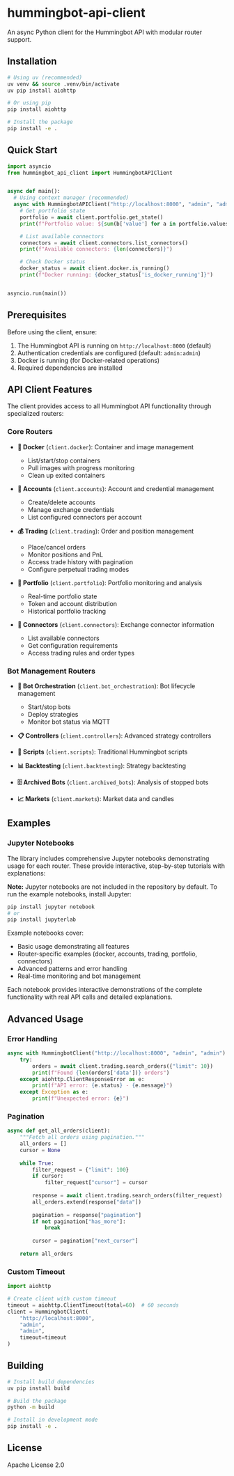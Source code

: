 # hummingbot-api-client

An async Python client for the Hummingbot API with modular router support.

## Installation

```bash
# Using uv (recommended)
uv venv && source .venv/bin/activate
uv pip install aiohttp

# Or using pip
pip install aiohttp

# Install the package
pip install -e .
```

## Quick Start

```python
import asyncio
from hummingbot_api_client import HummingbotAPIClient


async def main():
  # Using context manager (recommended)
  async with HummingbotAPIClient("http://localhost:8000", "admin", "admin") as client:
    # Get portfolio state
    portfolio = await client.portfolio.get_state()
    print(f"Portfolio value: ${sum(b['value'] for a in portfolio.values() for c in a.values() for b in c):.2f}")

    # List available connectors
    connectors = await client.connectors.list_connectors()
    print(f"Available connectors: {len(connectors)}")

    # Check Docker status
    docker_status = await client.docker.is_running()
    print(f"Docker running: {docker_status['is_docker_running']}")


asyncio.run(main())
```

## Prerequisites

Before using the client, ensure:

1. The Hummingbot API is running on `http://localhost:8000` (default)
2. Authentication credentials are configured (default: `admin:admin`)
3. Docker is running (for Docker-related operations)
4. Required dependencies are installed

## API Client Features

The client provides access to all Hummingbot API functionality through specialized routers:

### Core Routers

- **🐳 Docker** (`client.docker`): Container and image management
  - List/start/stop containers
  - Pull images with progress monitoring
  - Clean up exited containers

- **👤 Accounts** (`client.accounts`): Account and credential management
  - Create/delete accounts
  - Manage exchange credentials
  - List configured connectors per account

- **💰 Trading** (`client.trading`): Order and position management
  - Place/cancel orders
  - Monitor positions and PnL
  - Access trade history with pagination
  - Configure perpetual trading modes

- **💼 Portfolio** (`client.portfolio`): Portfolio monitoring and analysis
  - Real-time portfolio state
  - Token and account distribution
  - Historical portfolio tracking

- **🔌 Connectors** (`client.connectors`): Exchange connector information
  - List available connectors
  - Get configuration requirements
  - Access trading rules and order types

### Bot Management Routers

- **🤖 Bot Orchestration** (`client.bot_orchestration`): Bot lifecycle management
  - Start/stop bots
  - Deploy strategies
  - Monitor bot status via MQTT

- **📋 Controllers** (`client.controllers`): Advanced strategy controllers
- **📜 Scripts** (`client.scripts`): Traditional Hummingbot scripts
- **📊 Backtesting** (`client.backtesting`): Strategy backtesting
- **🗄️ Archived Bots** (`client.archived_bots`): Analysis of stopped bots
- **📈 Markets** (`client.markets`): Market data and candles

## Examples

### Jupyter Notebooks

The library includes comprehensive Jupyter notebooks demonstrating usage for each router. These provide interactive, step-by-step tutorials with explanations:

**Note:** Jupyter notebooks are not included in the repository by default. To run the example notebooks, install Jupyter:

```bash
pip install jupyter notebook
# or
pip install jupyterlab
```

Example notebooks cover:
- Basic usage demonstrating all features
- Router-specific examples (docker, accounts, trading, portfolio, connectors)
- Advanced patterns and error handling
- Real-time monitoring and bot management

Each notebook provides interactive demonstrations of the complete functionality with real API calls and detailed explanations.

## Advanced Usage

### Error Handling

```python
async with HummingbotClient("http://localhost:8000", "admin", "admin") as client:
    try:
        orders = await client.trading.search_orders({"limit": 10})
        print(f"Found {len(orders['data'])} orders")
    except aiohttp.ClientResponseError as e:
        print(f"API error: {e.status} - {e.message}")
    except Exception as e:
        print(f"Unexpected error: {e}")
```

### Pagination

```python
async def get_all_orders(client):
    """Fetch all orders using pagination."""
    all_orders = []
    cursor = None
    
    while True:
        filter_request = {"limit": 100}
        if cursor:
            filter_request["cursor"] = cursor
            
        response = await client.trading.search_orders(filter_request)
        all_orders.extend(response["data"])
        
        pagination = response["pagination"]
        if not pagination["has_more"]:
            break
            
        cursor = pagination["next_cursor"]
    
    return all_orders
```

### Custom Timeout

```python
import aiohttp

# Create client with custom timeout
timeout = aiohttp.ClientTimeout(total=60)  # 60 seconds
client = HummingbotClient(
    "http://localhost:8000",
    "admin",
    "admin",
    timeout=timeout
)
```

## Building

```bash
# Install build dependencies
uv pip install build

# Build the package
python -m build

# Install in development mode
pip install -e .
```

## License

Apache License 2.0
